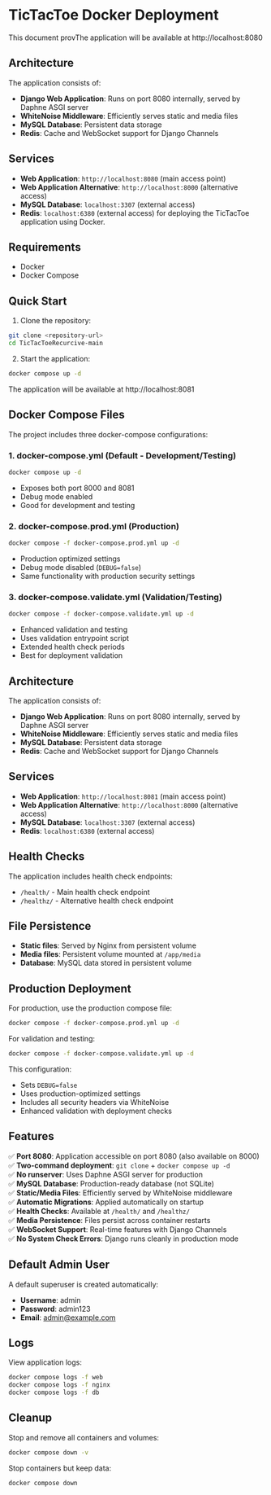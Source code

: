 # TicTacToe Docker Deployment

This document provThe application will be available at http://localhost:8080

## Architecture

The application consists of:

- **Django Web Application**: Runs on port 8080 internally, served by Daphne ASGI server
- **WhiteNoise Middleware**: Efficiently serves static and media files  
- **MySQL Database**: Persistent data storage  
- **Redis**: Cache and WebSocket support for Django Channels

## Services

- **Web Application**: `http://localhost:8080` (main access point)
- **Web Application Alternative**: `http://localhost:8000` (alternative access)
- **MySQL Database**: `localhost:3307` (external access)
- **Redis**: `localhost:6380` (external access) for deploying the TicTacToe application using Docker.

## Requirements

- Docker
- Docker Compose

## Quick Start

1. Clone the repository:
```bash
git clone <repository-url>
cd TicTacToeRecurcive-main
```

2. Start the application:
```bash
docker compose up -d
```

The application will be available at http://localhost:8081

## Docker Compose Files

The project includes three docker-compose configurations:

### 1. **docker-compose.yml** (Default - Development/Testing)
```bash
docker compose up -d
```
- Exposes both port 8000 and 8081
- Debug mode enabled
- Good for development and testing

### 2. **docker-compose.prod.yml** (Production)
```bash
docker compose -f docker-compose.prod.yml up -d
```
- Production optimized settings
- Debug mode disabled (`DEBUG=false`)
- Same functionality with production security settings

### 3. **docker-compose.validate.yml** (Validation/Testing)
```bash
docker compose -f docker-compose.validate.yml up -d
```
- Enhanced validation and testing
- Uses validation entrypoint script
- Extended health check periods
- Best for deployment validation

## Architecture

The application consists of:

- **Django Web Application**: Runs on port 8080 internally, served by Daphne ASGI server
- **WhiteNoise Middleware**: Efficiently serves static and media files  
- **MySQL Database**: Persistent data storage  
- **Redis**: Cache and WebSocket support for Django Channels

## Services

- **Web Application**: `http://localhost:8081` (main access point)
- **Web Application Alternative**: `http://localhost:8000` (alternative access)
- **MySQL Database**: `localhost:3307` (external access)
- **Redis**: `localhost:6380` (external access)

## Health Checks

The application includes health check endpoints:
- `/health/` - Main health check endpoint
- `/healthz/` - Alternative health check endpoint

## File Persistence

- **Static files**: Served by Nginx from persistent volume
- **Media files**: Persistent volume mounted at `/app/media`
- **Database**: MySQL data stored in persistent volume

## Production Deployment

For production, use the production compose file:

```bash
docker compose -f docker-compose.prod.yml up -d
```

For validation and testing:

```bash
docker compose -f docker-compose.validate.yml up -d
```

This configuration:
- Sets `DEBUG=false`
- Uses production-optimized settings
- Includes all security headers via WhiteNoise
- Enhanced validation with deployment checks

## Features

✅ **Port 8080**: Application accessible on port 8080 (also available on 8000)  
✅ **Two-command deployment**: `git clone` + `docker compose up -d`  
✅ **No runserver**: Uses Daphne ASGI server for production  
✅ **MySQL Database**: Production-ready database (not SQLite)  
✅ **Static/Media Files**: Efficiently served by WhiteNoise middleware  
✅ **Automatic Migrations**: Applied automatically on startup  
✅ **Health Checks**: Available at `/health/` and `/healthz/`  
✅ **Media Persistence**: Files persist across container restarts  
✅ **WebSocket Support**: Real-time features with Django Channels  
✅ **No System Check Errors**: Django runs cleanly in production mode  

## Default Admin User

A default superuser is created automatically:
- **Username**: admin
- **Password**: admin123
- **Email**: admin@example.com

## Logs

View application logs:
```bash
docker compose logs -f web
docker compose logs -f nginx
docker compose logs -f db
```

## Cleanup

Stop and remove all containers and volumes:
```bash
docker compose down -v
```

Stop containers but keep data:
```bash
docker compose down
```

